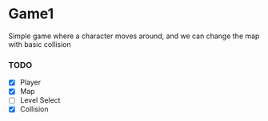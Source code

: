 # Game1

Simple game where a character moves around, and we can change the map with basic collision

### TODO

- [x] Player
- [x] Map
- [ ] Level Select
- [x] Collision